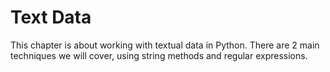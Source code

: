 # Text Data

This chapter is about working with textual data in Python. There are 2 main techniques we will cover, using string methods and regular expressions. 

<!-- In addition, we will also talk about how to calculate textual similarity -->